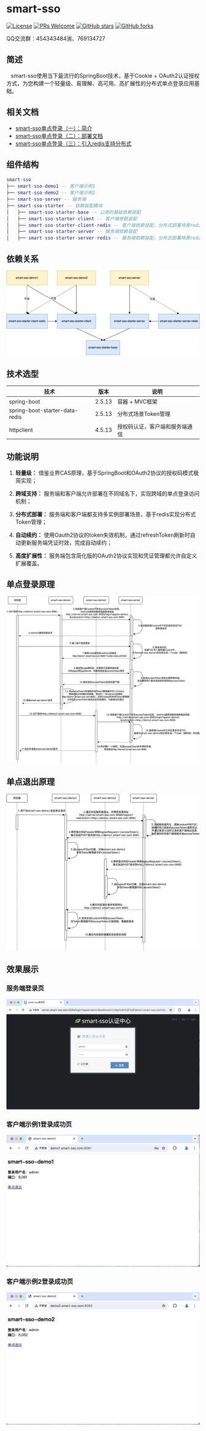 # smart-sso
[![License](https://img.shields.io/badge/license-MIT-blue.svg)](http://opensource.org/licenses/MIT)
[![PRs Welcome](https://img.shields.io/badge/PRs-welcome-brightgreen.svg)](https://github.com/a466350665/smart-sso/pulls)
[![GitHub stars](https://img.shields.io/github/stars/a466350665/smart-sso.svg?style=social&label=Stars)](https://github.com/a466350665/smart-sso)
[![GitHub forks](https://img.shields.io/github/forks/a466350665/smart-sso.svg?style=social&label=Fork)](https://github.com/a466350665/smart-sso)

QQ交流群：454343484🈵、769134727

## 简述
    smart-sso使用当下最流行的SpringBoot技术，基于Cookie + OAuth2认证授权方式，为您构建一个轻量级、易理解、高可用、高扩展性的分布式单点登录应用基础。

## 相关文档
- [smart-sso单点登录（一）：简介](https://blog.csdn.net/a466350665/article/details/54140411)
- [smart-sso单点登录（二）：部署文档](http://blog.csdn.net/a466350665/article/details/79628553)
- [smart-sso单点登录（三）：引入redis支持分布式](https://blog.csdn.net/a466350665/article/details/109388429)

## 组件结构

```lua
smart-sso
├── smart-sso-demo1 -- 客户端示例1
├── smart-sso-demo2 -- 客户端示例2
├── smart-sso-server -- 服务端
├── smart-sso-starter -- 依赖装配模块
│   ├── smart-sso-starter-base -- 公用的基础依赖装配
│   ├── smart-sso-starter-client -- 客户端依赖装配
│   ├── smart-sso-starter-client-redis -- 客户端依赖装配，分布式部署场景redis支持
│   ├── smart-sso-starter-server -- 服务端依赖装配
│   ├── smart-sso-starter-server-redis -- 服务端依赖装配，分布式部署场景redis支持
```

## 依赖关系

![](./images/smart-sso.png)

## 技术选型

| 技术                   | 版本    | 说明             |
| ---------------------- | ------- | ---------------- |
| spring-boot             | 2.5.13   | 容器 + MVC框架     |
| spring-boot-starter-data-redis    | 2.5.13   | 分布式场景Token管理  |
| httpclient    | 4.5.13   | 授权码认证，客户端和服务端通信  |

## 功能说明

1. **轻量级：** 借鉴业界CAS原理，基于SpringBoot和OAuth2协议的授权码模式极简实现；

2. **跨域支持：** 服务端和客户端允许部署在不同域名下，实现跨域的单点登录访问机制；

3. **分布式部署：** 服务端和客户端都支持多实例部署场景，基于redis实现分布式Token管理；

4. **自动续约：** 使用Oauth2协议的token失效机制，通过refreshToken刷新时自动更新服务端凭证时效，完成自动续约；

5. **高度扩展性：** 服务端包含简化版的OAuth2协议实现和凭证管理都允许自定义扩展覆盖。

## 单点登录原理
![](./images/smart-sso-login.png)


## 单点退出原理
![](./images/smart-sso-logout.png)


## 效果展示
### 服务端登录页
![](./images/img1.jpg)

### 客户端示例1登录成功页
![](./images/img2.jpg)

### 客户端示例2登录成功页
![](./images/img3.jpg)